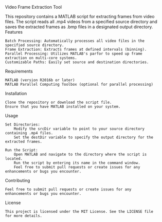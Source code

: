 Video Frame Extraction Tool

This repository contains a MATLAB script for extracting frames from video files. The script reads all .mp4 videos from a specified source directory and saves the extracted frames as .bmp files in a designated output directory.
Features

    Batch Processing: Automatically processes all video files in the specified source directory.
    Frame Extraction: Extracts frames at defined intervals (binning).
    Parallel Processing: Utilizes MATLAB's parfor to speed up frame extraction on multi-core systems.
    Customizable Paths: Easily set source and destination directories.

Requirements

    MATLAB (version R2016b or later)
    MATLAB Parallel Computing Toolbox (optional for parallel processing)

Installation

    Clone the repository or download the script file.
    Ensure that you have MATLAB installed on your system.

Usage

    Set Directories:
        Modify the srcDir variable to point to your source directory containing .mp4 files.
        Set the destDir variable to specify the output directory for the extracted frames.

    Run the Script:
        Open MATLAB and navigate to the directory where the script is located.
        Run the script by entering its name in the command window.
        Feel free to submit pull requests or create issues for any enhancements or bugs you encounter.

Contributing

    Feel free to submit pull requests or create issues for any enhancements or bugs you encounter.

License

    This project is licensed under the MIT License. See the LICENSE file for more details.
